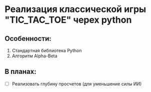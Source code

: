 # Реализация классической игры "TIC_TAC_TOE" черех python
## Особенности:
1. Стандартная библиотека Python
2. Алгоритм Alpha-Beta
## В планах:
- [ ] Реализовать глубину просчетов (для уменьшение силы ИИ)
